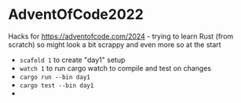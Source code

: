 # AdventOfCode2022
Hacks for https://adventofcode.com/2024 - trying to learn Rust (from scratch) so might look a bit scrappy and even more so at the start

* `scafold 1` to create "day1" setup
* `watch 1` to run cargo watch to compile and test on changes
* `cargo run --bin day1`
* `cargo test --bin day1`
* 